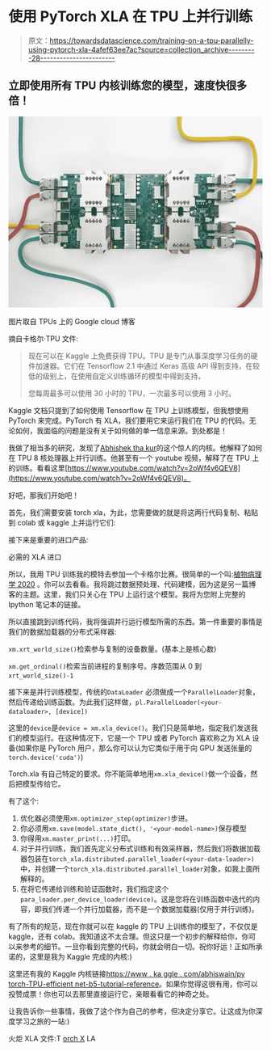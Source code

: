 # 使用 PyTorch XLA 在 TPU 上并行训练

> 原文：<https://towardsdatascience.com/training-on-a-tpu-parallelly-using-pytorch-xla-4afef63ee7ac?source=collection_archive---------28----------------------->

## 立即使用所有 TPU 内核训练您的模型，速度快很多倍！

![](img/5f30f9b748a6f2d7899c25091fe8a18b.png)

图片取自 TPUs 上的 Google cloud 博客

摘自卡格尔·TPU 文件:

> 现在可以在 Kaggle 上免费获得 TPU。TPU 是专门从事深度学习任务的硬件加速器。它们在 Tensorflow 2.1 中通过 Keras 高级 API 得到支持，在较低的级别上，在使用自定义训练循环的模型中得到支持。
> 
> 您每周最多可以使用 30 小时的 TPU，一次最多可以使用 3 小时。

Kaggle 文档只提到了如何使用 Tensorflow 在 TPU 上训练模型，但我想使用 PyTorch 来完成。PyTorch 有 XLA，我们要用它来运行我们在 TPU 的代码。无论如何，我面临的问题是没有关于如何做的单一信息来源。到处都是！

我做了相当多的研究，发现了[Abhishek tha kur](https://www.kaggle.com/abhishek/bert-multi-lingual-tpu-training-8-cores-w-valid)的这个惊人的内核。他解释了如何在 TPU 8 核处理器上并行训练。他甚至有一个 youtube 视频，解释了在 TPU 上的训练。看看这里[https://www.youtube.com/watch?v=2oWf4v6QEV8](https://www.youtube.com/watch?v=2oWf4v6QEV8)。

好吧，那我们开始吧！

首先，我们需要安装 torch xla，为此，您需要做的就是将这两行代码复制、粘贴到 colab 或 kaggle 上并运行它们:

接下来是重要的进口产品:

必需的 XLA 进口

所以，我用 TPU 训练我的模特去参加一个卡格尔比赛。很简单的一个叫:[植物病理学 2020](https://www.kaggle.com/c/plant-pathology-2020-fgvc7) 。你可以去看看。我将跳过数据预处理、代码建模，因为这是另一篇博客的主题。这里，我们只关心在 TPU 上运行这个模型。我将为您附上完整的 Ipython 笔记本的链接。

所以直接跳到训练代码，我将强调并行运行模型所需的东西。第一件重要的事情是我们的数据加载器的分布式采样器:

`xm.xrt_world_size()`检索参与复制的设备数量。(基本上是核心数)

`xm.get_ordinal()`检索当前进程的复制序号。序数范围从 0 到`xrt_world_size()-1`

接下来是并行训练模型，传统的`DataLoader` 必须做成一个`ParallelLoader`对象，然后传递给训练函数。为此我们这样做，`pl.ParallelLoader(<your-dataloader>, [device])`

这里的`device`是`device = xm.xla_device()`。我们只是简单地，指定我们发送我们的模型运行。在这种情况下，它是一个 TPU 或者 PyTorch 喜欢称之为 XLA 设备(如果你是 PyTorch 用户，那么你可以认为它类似于用于向 GPU 发送张量的`torch.device('cuda')`)

Torch.xla 有自己特定的要求。你不能简单地用`xm.xla_device()`做一个设备，然后把模型传给它。

有了这个:

1.  优化器必须使用`xm.optimizer_step(optimizer)`步进。
2.  你必须用`xm.save(model.state_dict(), '<your-model-name>)`保存模型
3.  你得用`xm.master_print(...)`打印。
4.  对于并行训练，我们首先定义分布式训练和有效采样器，然后我们将数据加载器包装在`torch_xla.distributed.parallel_loader(<your-data-loader>)`中，并创建一个`torch_xla.distributed.parallel_loader`对象，如我上面所解释的。
5.  在将它传递给训练和验证函数时，我们指定这个`para_loader.per_device_loader(device)`。这是您将在训练函数中迭代的内容，即我们传递一个并行加载器，而不是一个数据加载器(仅用于并行训练)。

有了所有的规范，现在你就可以在 kaggle 的 TPU 上训练你的模型了，不仅仅是 kaggle，还有 colab。我知道这不太合理。但这只是一个初步的解释给你，你可以来参考的细节。一旦你看到完整的代码，你就会明白一切。祝你好运！正如所承诺的，这里是我为 Kaggle 完成的内核:)

这里还有我的 Kaggle 内核链接[https://www . ka ggle . com/abhiswain/py torch-TPU-efficient net-b5-tutorial-reference](https://www.kaggle.com/abhiswain/pytorch-tpu-efficientnet-b5-tutorial-reference)。如果你觉得这很有用，你可以投赞成票！你也可以去那里直接运行它，亲眼看看它的神奇之处。

让我告诉你一些事情，我做了这个作为自己的参考，但决定分享它。让这成为你深度学习之旅的一站:)

火炬 XLA 文件:T [orch X](https://pytorch.org/xla/release/1.5/index.html#) LA